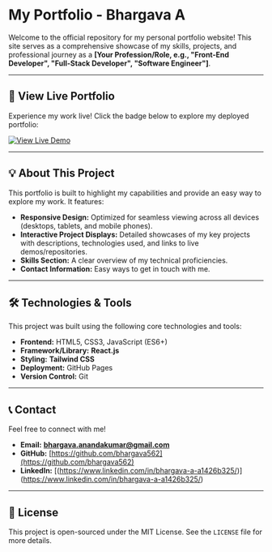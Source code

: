 # My Portfolio - Bhargava A

Welcome to the official repository for my personal portfolio website! This site serves as a comprehensive showcase of my skills, projects, and professional journey as a **[Your Profession/Role, e.g., "Front-End Developer", "Full-Stack Developer", "Software Engineer"]**.

---

## 🚀 View Live Portfolio

Experience my work live! Click the badge below to explore my deployed portfolio:

[![View Live Demo](https://img.shields.io/badge/View%20Live%20Demo-blue?style=for-the-badge&logo=github)](https://bhargava562.github.io/my-portfolio/)

---

## 💡 About This Project

This portfolio is built to highlight my capabilities and provide an easy way to explore my work. It features:

* **Responsive Design:** Optimized for seamless viewing across all devices (desktops, tablets, and mobile phones).
* **Interactive Project Displays:** Detailed showcases of my key projects with descriptions, technologies used, and links to live demos/repositories.
* **Skills Section:** A clear overview of my technical proficiencies.
* **Contact Information:** Easy ways to get in touch with me.

---

## 🛠️ Technologies & Tools

This project was built using the following core technologies and tools:

* **Frontend:** HTML5, CSS3, JavaScript (ES6+)
* **Framework/Library:** **React.js**
* **Styling:** **Tailwind CSS**
* **Deployment:** GitHub Pages
* **Version Control:** Git

---
## 📞 Contact

Feel free to connect with me!

* **Email:** **bhargava.anandakumar@gmail.com**
* **GitHub:** [https://github.com/bhargava562](https://github.com/bhargava562)
* **LinkedIn:** [(https://www.linkedin.com/in/bhargava-a-a1426b325/)] (https://www.linkedin.com/in/bhargava-a-a1426b325/)

---

## 📜 License

This project is open-sourced under the MIT License. See the `LICENSE` file for more details.
